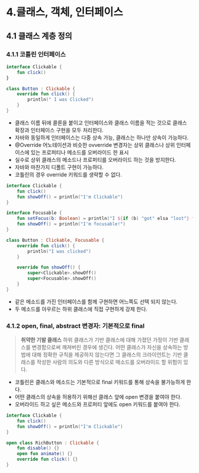 # 4.클래스, 객체, 인터페이스

## 4.1 클래스 계층 정의

### 4.1.1 코틀린 인터페이스

```kotlin
interface Clickable {
    fun click()
}

class Button : Clickable {
    override fun click() {
        println(" I was Clicked")
    }
}
```

- 클래스 이름 뒤에 콜론을 붙이고 인터페이스와 클래스 이름을 적는 것으로 클래스 확장과 인터페이스 구현을 모두 처리한다.
- 자바와 동일하게 인터페이스는 다중 상속 가능, 클래스는 하나만 상속이 가능하다.
- @Override 어노테이션과 비슷한 ovverride 변경자는 상위 클래스나 상위 인터페이스에 있는 프로퍼티나 메소드를 오버라이드 한 표시
- 실수로 상위 클래스의 메소드나 프로퍼티를 오버라이드 하는 것을 방지한다.
- 자바와 마찬가지 디폴트 구현이 가능하다.
- 코틀린의 경우 override 키워드를 생략할 수 없다.

```kotlin
interface Clickable {
    fun click()
    fun showOff() = println("I'm Clickable")
}

interface Focusable {
    fun setFocus(b: Boolean) = println("I ${if (b) "got" elsa "lost"} focus.")
    fun showOff() = println("I'm focusable!")
}

class Button : Clickable, Focusable {
    override fun click() {
        println("I was clicked")
    }

    override fun showOff() {
        super<Clickable>.showOff()
        super<Focusable>.showOff()
    }
}
```

- 같은 메소드를 가진 인터페이스를 함께 구현하면 어느쪽도 선택 되지 않는다.
- 두 메소드를 아우르는 하위 클래스에 직접 구현하게 강제 한다.

### 4.1.2 open, final, abstract 변경자: 기본적으로 final

> **취약한 기발 클래스**
> 하위 클래스가 기반 클래스에 대해 가졌던 가정이 기반 클래스를 변경함으로써 깨져버린 경우에 생긴다. 
> 어떤 클래스가 자신을 상속하는 방법에 대해 정확한 규칙을 제공하지 않는다면 그 클래스의 크라이언트는 기반 클래스를 작성한 사람의 의도와 다른 방식으로 메소드를 오버라이드 할 위험이 있다.

- 코틀린은 클래스와 메소드는 기본적으로 final 키워드를 통해 상속을 불가능하게 한다.
- 어떤 클래스의 상속을 허용하기 위해선 클래스 앞에 open 변경을 붙여야 한다.
- 오버라이드 하고 싶은 메소드와 프로퍼티 앞에도 open 키워드를 붙여야 한다.

```kotlin
interface Clickable {
    fun click()
    fun showOff() = println("I'm Clickable")
}

open class RichButton : Clickable {
    fun disable() {}
    open fun animate() {}
    override fun click() {}
}
```